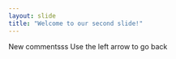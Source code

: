 ```yaml
---
layout: slide
title: "Welcome to our second slide!"
---
```

New commentsss
Use the left arrow to go back
